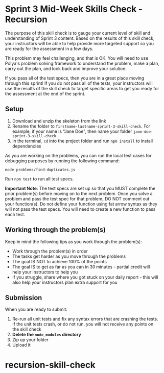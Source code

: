 # Sprint 3 Mid-Week Skills Check - Recursion

The purpose of this skill check is to gauge your current level of skill and
understanding of Sprint 3 content. Based on the results of this skill check,
your instructors will be able to help provide more targeted support so you are
ready for the assessment in a few days.

This problem may feel challenging, and that is OK. You will need to use Polya's
problem solving framework to understand the problem, make a plan, carry out the
plan, and look back and improve your solution.

If you pass all of the test specs, then you are in a great place moving through
this sprint! If you do not pass all of the tests, your instructors will use the
results of the skill check to target specific areas to get you ready for the
assessment at the end of the sprint.

## Setup

1. Download and unzip the skeleton from the link
2. Rename the folder to `firstname-lastname-sprint-3-skill-check`. For
   example, if your name is "Jane Doe", then name your folder
   `jane-doe-sprint-3-skill-check`
3. In the terminal, `cd` into the project folder and run `npm install`
   to install dependencies


As you are working on the problems, you can run the local test cases for
debugging purposes by running the following command:

`node problems/find-duplicates.js`

Run `npm test` to run all test specs.

**Important Note**: The test specs are set up so that you MUST complete the prior problem(s) before moving on to the next problem. Once you solve a problem and pass the test spec for that problem, DO NOT comment out your function(s). Do not define your function using fat arrow syntax as they will not pass the test specs. You will need to create a new function to pass each test.

## Working through the problem(s)

Keep in mind the following tips as you work through the problem(s):

- Work through the problem(s) in order
- The tasks get harder as you move through the problems
- The goal IS NOT to achieve 100% of the points
- The goal IS to get as far as you can in 30 minutes - partial credit will help
  your instructors to help you
- If you struggle, share where you got stuck on your daily report - this will
  also help your instructors plan extra support for you

## Submission

When you are ready to submit:

1. Re-run all unit tests and fix any syntax errors that are crashing the tests.
If the unit tests crash, or do not run, you will not receive any points on the
skill check
2. **Delete the `node_modules` directory**
3. Zip up your folder
4. Upload it
# recursion-skill-check
